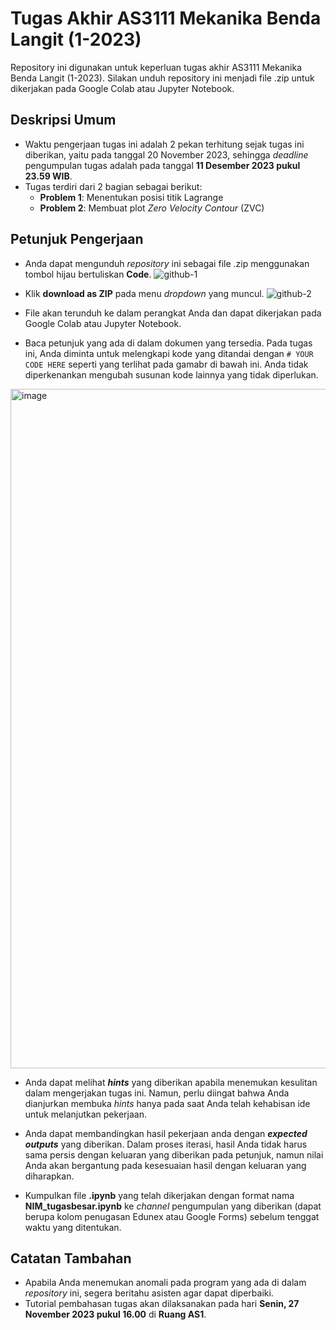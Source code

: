 # Tugas Akhir AS3111 Mekanika Benda Langit (1-2023)
Repository ini digunakan untuk keperluan tugas akhir AS3111 Mekanika Benda Langit (1-2023). Silakan unduh repository ini menjadi file .zip  untuk dikerjakan pada Google Colab atau Jupyter Notebook.

## Deskripsi Umum
* Waktu pengerjaan tugas ini adalah 2 pekan terhitung sejak tugas ini diberikan, yaitu pada tanggal 20 November 2023, sehingga *deadline* pengumpulan tugas adalah pada tanggal **11 Desember 2023 pukul 23.59 WIB**.
* Tugas terdiri dari 2 bagian sebagai berikut:
  - **Problem 1**: Menentukan posisi titik Lagrange
  - **Problem 2**: Membuat plot _Zero Velocity Contour_ (ZVC)

## Petunjuk Pengerjaan
* Anda dapat mengunduh _repository_ ini sebagai file .zip menggunakan tombol hijau bertuliskan **Code**.
![github-1](https://github.com/argyarangga/tugas-akhir-as3111/assets/100682961/16064e89-42f7-4de8-911b-3ef549d2dd46)

* Klik **download as ZIP** pada menu _dropdown_ yang muncul.
![github-2](https://github.com/argyarangga/tugas-akhir-as3111/assets/100682961/7ebf23b6-efa0-4049-8045-224b9c8df764)

* File akan terunduh ke dalam perangkat Anda dan dapat dikerjakan pada Google Colab atau Jupyter Notebook.

* Baca petunjuk yang ada di dalam dokumen yang tersedia. Pada tugas ini, Anda diminta untuk melengkapi kode yang ditandai dengan `# YOUR CODE HERE` seperti yang terlihat pada gamabr di bawah ini. Anda tidak diperkenankan mengubah susunan kode lainnya yang tidak diperlukan.
<img width="1087" alt="image" src="https://github.com/argyarangga/tugas-akhir-as3111/assets/100682961/5e62a04c-8401-4379-915c-9bf5847d01b7">

* Anda dapat melihat **_hints_** yang diberikan apabila menemukan kesulitan dalam mengerjakan tugas ini. Namun, perlu diingat bahwa Anda dianjurkan membuka _hints_ hanya pada saat Anda telah kehabisan ide untuk melanjutkan pekerjaan.

* Anda dapat membandingkan hasil pekerjaan anda dengan **_expected outputs_** yang diberikan. Dalam proses iterasi, hasil Anda tidak harus sama persis dengan keluaran yang diberikan pada petunjuk, namun nilai Anda akan bergantung pada kesesuaian hasil dengan keluaran yang diharapkan.

* Kumpulkan file **.ipynb** yang telah dikerjakan dengan format nama **NIM_tugasbesar.ipynb** ke _channel_ pengumpulan yang diberikan (dapat berupa kolom penugasan Edunex atau Google Forms) sebelum tenggat waktu yang ditentukan.

## Catatan Tambahan
* Apabila Anda menemukan anomali pada program yang ada di dalam _repository_ ini, segera beritahu asisten agar dapat diperbaiki.
* Tutorial pembahasan tugas akan dilaksanakan pada hari **Senin, 27 November 2023 pukul 16.00** di **Ruang AS1**.
